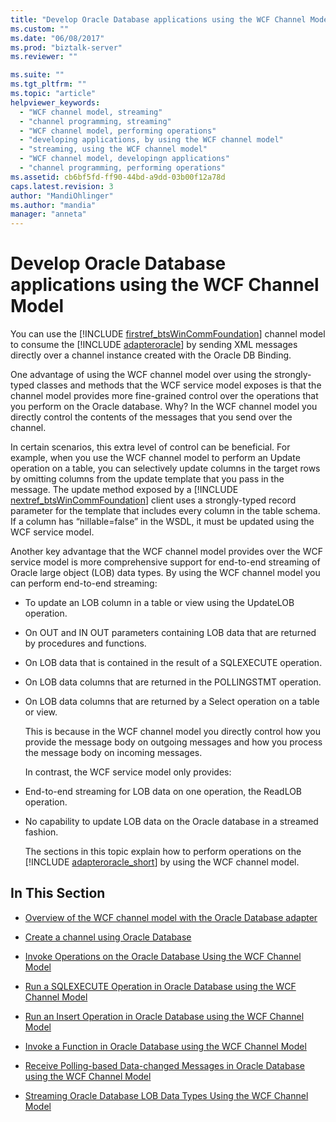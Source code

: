```yaml
---
title: "Develop Oracle Database applications using the WCF Channel Model | Microsoft Docs"
ms.custom: ""
ms.date: "06/08/2017"
ms.prod: "biztalk-server"
ms.reviewer: ""

ms.suite: ""
ms.tgt_pltfrm: ""
ms.topic: "article"
helpviewer_keywords: 
  - "WCF channel model, streaming"
  - "channel programming, streaming"
  - "WCF channel model, performing operations"
  - "developing applications, by using the WCF channel model"
  - "streaming, using the WCF channel model"
  - "WCF channel model, developingn applications"
  - "channel programming, performing operations"
ms.assetid: cb6bf5fd-ff90-44bd-a9dd-03b00f12a78d
caps.latest.revision: 3
author: "MandiOhlinger"
ms.author: "mandia"
manager: "anneta"
---
```

# Develop Oracle Database applications using the WCF Channel Model
You can use the [!INCLUDE [firstref_btsWinCommFoundation](../../includes/firstref-btswincommfoundation-md.md)] channel model to consume the [!INCLUDE [adapteroracle](../../includes/adapteroracle-md.md)] by sending XML messages directly over a channel instance created with the Oracle DB Binding.  
  
 One advantage of using the WCF channel model over using the strongly-typed classes and methods that the WCF service model exposes is that the channel model provides more fine-grained control over the operations that you perform on the Oracle database. Why? In the WCF channel model you directly control the contents of the messages that you send over the channel.  
  
 In certain scenarios, this extra level of control can be beneficial. For example, when you use the WCF channel model to perform an Update operation on a table, you can selectively update columns in the target rows by omitting columns from the update template that you pass in the message. The update method exposed by a [!INCLUDE [nextref_btsWinCommFoundation](../../includes/nextref-btswincommfoundation-md.md)] client uses a strongly-typed record parameter for the template that includes every column in the table schema. If a column has “nillable=false” in the WSDL, it must be updated using the WCF service model.  
  
 Another key advantage that the WCF channel model provides over the WCF service model is more comprehensive support for end-to-end streaming of Oracle large object (LOB) data types. By using the WCF channel model you can perform end-to-end streaming:  
  
- To update an LOB column in a table or view using the UpdateLOB operation.  
  
- On OUT and IN OUT parameters containing LOB data that are returned by procedures and functions.  
  
- On LOB data that is contained in the result of a SQLEXECUTE operation.  
  
- On LOB data columns that are returned in the POLLINGSTMT operation.  
  
- On LOB data columns that are returned by a Select operation on a table or view.  
  
  This is because in the WCF channel model you directly control how you provide the message body on outgoing messages and how you process the message body on incoming messages.  
  
  In contrast, the WCF service model only provides:  
  
- End-to-end streaming for LOB data on one operation, the ReadLOB operation.  
  
- No capability to update LOB data on the Oracle database in a streamed fashion.  
  
  The sections in this topic explain how to perform operations on the [!INCLUDE [adapteroracle_short](../../includes/adapteroracle-short-md.md)] by using the WCF channel model.  
  
## In This Section  
  
-   [Overview of the WCF channel model with the Oracle Database adapter](../../adapters-and-accelerators/adapter-oracle-database/overview-of-the-wcf-channel-model-with-the-oracle-database-adapter.md) 
  
-   [Create a channel using Oracle Database](../../adapters-and-accelerators/adapter-oracle-database/create-a-channel-using-oracle-database.md) 
  
-   [Invoke Operations on the Oracle Database Using the WCF Channel Model](../../adapters-and-accelerators/adapter-oracle-database/invoke-operations-on-the-oracle-database-using-the-wcf-channel-model.md)  
  
-   [Run a SQLEXECUTE Operation in Oracle Database using the WCF Channel Model](../../adapters-and-accelerators/adapter-oracle-database/run-a-sqlexecute-operation-in-oracle-database-using-the-wcf-channel-model.md)  
  
-   [Run an Insert Operation in Oracle Database using the WCF Channel Model](../../adapters-and-accelerators/adapter-oracle-database/run-an-insert-operation-in-oracle-database-using-the-wcf-channel-model.md)  
  
-   [Invoke a Function in Oracle Database using the WCF Channel Model](../../adapters-and-accelerators/adapter-oracle-database/invoke-a-function-in-oracle-database-using-the-wcf-channel-model.md)  
  
-   [Receive Polling-based Data-changed Messages in Oracle Database using the WCF Channel Model](../../adapters-and-accelerators/adapter-oracle-database/receive-polling-based-data-changed-messages-in-oracle-db-using-a-wcf-channel.md)  
  
-   [Streaming Oracle Database LOB Data Types Using the WCF Channel Model](../../adapters-and-accelerators/adapter-oracle-database/streaming-oracle-database-lob-data-types-using-the-wcf-channel-model.md)
